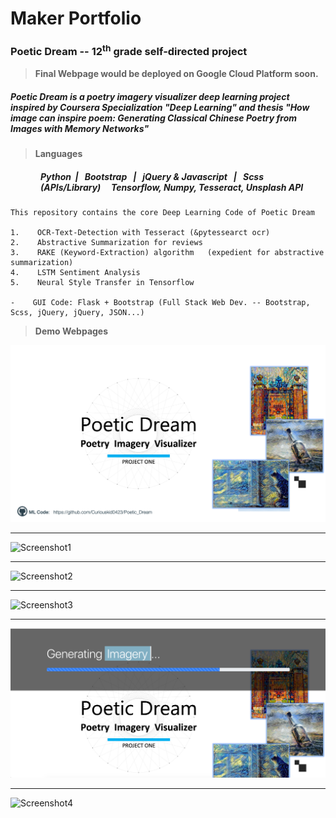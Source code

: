 # **Maker Portfolio**
<!DOCTYPE html>
<html lang="en">
  <head>
    <meta charset="utf-8">
    <meta http-equiv="X-UA-Compatible" content="IE=edge">
    <meta name="viewport" content="width=device-width, initial-scale=1">
    <h3>Poetic Dream -- 12<sup>th</sup> grade self-directed project</h3>

> **Final Webpage would be deployed on Google Cloud Platform soon.**

   <div><h5>Poetic Dream is a poetry imagery visualizer deep learning project inspired by Coursera Specialization "Deep Learning" and thesis <i>"How image can inspire poem: Generating Classical Chinese Poetry from Images with Memory Networks"</i></h5></div> 
  </head>

> **Languages**
<div style="margin-left: 3rem">
  <h5>Python &nbsp;| &nbsp; Bootstrap &nbsp; | &nbsp; jQuery & Javascript &nbsp; | &nbsp; Scss 
  <br>(APIs/Library) &nbsp;&nbsp;&nbsp; Tensorflow, Numpy, Tesseract, Unsplash API</h5>

</div> 
  <body>

    This repository contains the core Deep Learning Code of Poetic Dream
    
    1.    OCR-Text-Detection with Tesseract (&pytessearct ocr)
    2.    Abstractive Summarization for reviews 
    3.    RAKE (Keyword-Extraction) algorithm   (expedient for abstractive summarization)
    4.    LSTM Sentiment Analysis
    5.    Neural Style Transfer in Tensorflow
    
    -    GUI Code: Flask + Bootstrap (Full Stack Web Dev. -- Bootstrap, Scss, jQuery, jQuery, JSON...)
    
  </body>
  
</html>

> **Demo Webpages**

![Poetic Dream Cover Photo](https://raw.githubusercontent.com/Curiouskid0423/Poetic_Dream/master/Poetic_Dream_Cover.png)
<hr>

![Screenshot1](https://raw.githubusercontent.com/Curiouskid0423/Poetic_Dream/master/UI-Screenshot/Screenshot-1.png)
<hr>

![Screenshot2](https://raw.githubusercontent.com/Curiouskid0423/Poetic_Dream/master/UI-Screenshot/Screenshot-2.png)
<hr>

![Screenshot3](https://raw.githubusercontent.com/Curiouskid0423/Poetic_Dream/master/UI-Screenshot/Screenshot-3.png)
<hr>

![Screenshot4](https://raw.githubusercontent.com/Curiouskid0423/Poetic_Dream/master/UI-Screenshot/Screenshot-redirect.png)
<hr>

![Screenshot4](https://raw.githubusercontent.com/Curiouskid0423/Poetic_Dream/master/UI-Screenshot/Screenshot-4.png)

